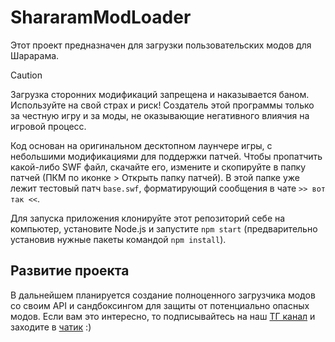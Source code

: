 # ShararamModLoader

Этот проект предназначен для загрузки пользовательских модов для Шарарама.

> [!CAUTION]
> Загрузка сторонних модификаций запрещена и наказывается баном. Используйте на свой страх и риск! Создатель этой программы только за честную игру и за моды, не оказывающие негативного влиячия на игровой процесс.

Код основан на оригинальном десктопном лаунчере игры, с небольшими модификациями для поддержки патчей. Чтобы пропатчить какой-либо SWF файл, скачайте его, измените и скопируйте в папку патчей (ПКМ по иконке > Открыть папку патчей). В этой папке уже лежит тестовый патч `base.swf`, форматирующий сообщения в чате `>> вот так <<`.

Для запуска приложения клонируйте этот репозиторий себе на компьютер, установите Node.js и запустите `npm start` (предварительно установив нужные пакеты командой `npm install`).

## Развитие проекта

В дальнейшем планируется создание полноценного загрузчика модов со своим API и сандбоксингом для защиты от потенциально опасных модов. Если вам это интересно, то подписывайтесь на наш [ТГ канал](https://t.me/shararam_ml) и заходите в [чатик](https://t.me/shararam_ml_chat) :)